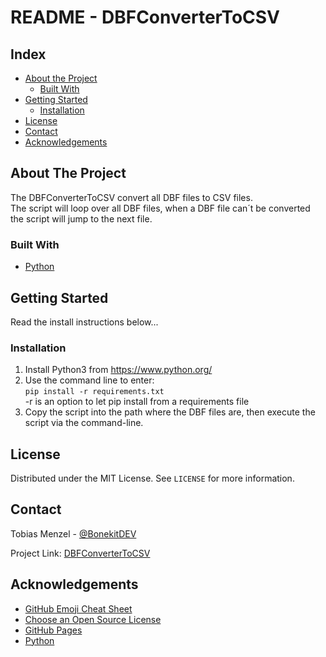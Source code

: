# README - DBFConverterToCSV

<!-- TABLE OF CONTENTS -->

## Index

- [About the Project](#about-the-project)
  - [Built With](#built-with)
- [Getting Started](#getting-started)
  - [Installation](#installation)
- [License](#license)
- [Contact](#contact)
- [Acknowledgements](#acknowledgements)

<!-- ABOUT THE PROJECT -->

## About The Project

The DBFConverterToCSV convert all DBF files to CSV files.  
The script will loop over all DBF files, when a DBF file can´t be converted the script will jump to the next file.

### Built With

- [Python](https://www.python.org/)

<!-- GETTING STARTED -->

## Getting Started

Read the install instructions below...

### Installation

1. Install Python3 from https://www.python.org/
2. Use the command line to enter:  
   `pip install -r requirements.txt`  
   -r is an option to let pip install from a requirements file
3. Copy the script into the path where the DBF files are, then execute the script via the command-line.

<!-- LICENSE -->

## License

Distributed under the MIT License. See `LICENSE` for more information.

<!-- CONTACT -->

## Contact

Tobias Menzel - [@BonekitDEV](https://twitter.com/BonekitDEV)

Project Link: [DBFConverterToCSV](https://github.com/Bonekit/DBFConverterToCSV)

<!-- ACKNOWLEDGEMENTS -->

## Acknowledgements

- [GitHub Emoji Cheat Sheet](https://www.webpagefx.com/tools/emoji-cheat-sheet)
- [Choose an Open Source License](https://choosealicense.com)
- [GitHub Pages](https://pages.github.com)
- [Python](https://python.org)
